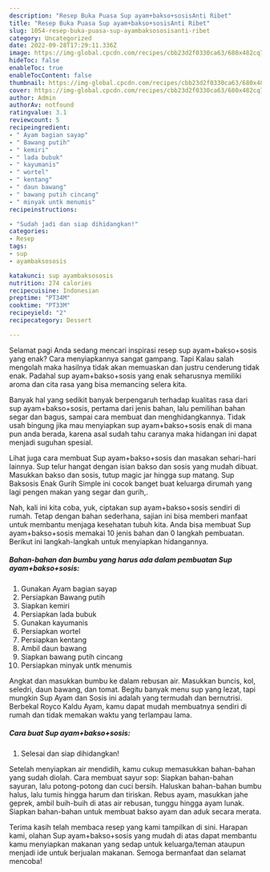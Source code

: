 ```yaml
---
description: "Resep Buka Puasa Sup ayam+bakso+sosisAnti Ribet"
title: "Resep Buka Puasa Sup ayam+bakso+sosisAnti Ribet"
slug: 1054-resep-buka-puasa-sup-ayambaksososisanti-ribet
category: Uncategorized
date: 2022-09-28T17:29:11.336Z
image: https://img-global.cpcdn.com/recipes/cbb23d2f0330ca63/680x482cq70/sup-ayambaksososis-foto-resep-utama.jpg
hideToc: false
enableToc: true
enableTocContent: false
thumbnail: https://img-global.cpcdn.com/recipes/cbb23d2f0330ca63/680x482cq70/sup-ayambaksososis-foto-resep-utama.jpg
cover: https://img-global.cpcdn.com/recipes/cbb23d2f0330ca63/680x482cq70/sup-ayambaksososis-foto-resep-utama.jpg
author: Admin
authorAv: notfound
ratingvalue: 3.1
reviewcount: 5
recipeingredient:
- " Ayam bagian sayap"
- " Bawang putih"
- " kemiri"
- " lada bubuk"
- " kayumanis"
- " wortel"
- " kentang"
- " daun bawang"
- " bawang putih cincang"
- " minyak untk menumis"
recipeinstructions:

- "Sudah jadi dan siap dihidangkan!"
categories:
- Resep
tags:
- sup
- ayambaksososis

katakunci: sup ayambaksososis 
nutrition: 274 calories
recipecuisine: Indonesian
preptime: "PT34M"
cooktime: "PT33M"
recipeyield: "2"
recipecategory: Dessert

---
```



Selamat pagi Anda sedang mencari inspirasi resep sup ayam+bakso+sosis yang enak? Cara menyiapkannya sangat gampang. Tapi Kalau salah mengolah maka hasilnya tidak akan memuaskan dan justru cenderung tidak enak. Padahal sup ayam+bakso+sosis yang enak seharusnya memiliki aroma dan cita rasa yang bisa memancing selera kita.


Banyak hal yang sedikit banyak berpengaruh terhadap kualitas rasa dari sup ayam+bakso+sosis, pertama dari jenis bahan, lalu pemilihan bahan segar dan bagus, sampai cara membuat dan menghidangkannya. Tidak usah bingung jika mau menyiapkan sup ayam+bakso+sosis enak di mana pun anda berada, karena asal sudah tahu caranya maka hidangan ini dapat menjadi suguhan spesial.

Lihat juga cara membuat Sup ayam+bakso+sosis dan masakan sehari-hari lainnya. Sup telur hangat dengan isian bakso dan sosis yang mudah dibuat. Masukkan bakso dan sosis, tutup magic jar hingga sup matang.⁣ Sup Baksosis Enak Gurih Simple ini cocok banget buat keluarga dirumah yang lagi pengen makan yang segar dan gurih,.


Nah, kali ini kita coba, yuk, ciptakan sup ayam+bakso+sosis sendiri di rumah. Tetap dengan bahan sederhana, sajian ini bisa memberi manfaat untuk membantu menjaga kesehatan tubuh kita. Anda bisa membuat Sup ayam+bakso+sosis memakai 10 jenis bahan dan 0 langkah pembuatan. Berikut ini langkah-langkah untuk menyiapkan hidangannya.

<!--inarticleads1-->

##### Bahan-bahan dan bumbu yang harus ada dalam pembuatan Sup ayam+bakso+sosis:

1. Gunakan  Ayam bagian sayap
1. Persiapkan  Bawang putih
1. Siapkan  kemiri
1. Persiapkan  lada bubuk
1. Gunakan  kayumanis
1. Persiapkan  wortel
1. Persiapkan  kentang
1. Ambil  daun bawang
1. Siapkan  bawang putih cincang
1. Persiapkan  minyak untk menumis


Angkat dan masukkan bumbu ke dalam rebusan air. Masukkan buncis, kol, seledri, daun bawang, dan tomat. Begitu banyak menu sup yang lezat, tapi mungkin Sup Ayam dan Sosis ini adalah yang termudah dan bernutrisi. Berbekal Royco Kaldu Ayam, kamu dapat mudah membuatnya sendiri di rumah dan tidak memakan waktu yang terlampau lama. 

<!--inarticleads2-->

##### Cara buat Sup ayam+bakso+sosis:


1. Selesai dan siap dihidangkan!

Setelah menyiapkan air mendidih, kamu cukup memasukkan bahan-bahan yang sudah diolah. Cara membuat sayur sop: Siapkan bahan-bahan sayuran, lalu potong-potong dan cuci bersih. Haluskan bahan-bahan bumbu halus, lalu tumis hingga harum dan tiriskan. Rebus ayam, masukkan jahe geprek, ambil buih-buih di atas air rebusan, tunggu hingga ayam lunak. Siapkan bahan-bahan untuk membuat bakso ayam dan aduk secara merata. 

Terima kasih telah membaca resep yang kami tampilkan di sini. Harapan kami, olahan Sup ayam+bakso+sosis yang mudah di atas dapat membantu kamu menyiapkan makanan yang sedap untuk keluarga/teman ataupun menjadi ide untuk berjualan makanan. Semoga bermanfaat dan selamat mencoba!
